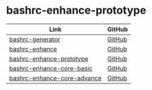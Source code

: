 

# bashrc-enhance-prototype

| Link | GitHub |
| ---- | ------ |
| [bashrc-generator](https://samwhelp.github.io/bashrc-generator/) | [GitHub](https://github.com/samwhelp/bashrc-generator) |
| [bashrc-enhance](https://samwhelp.github.io/bashrc-enhance/) | [GitHub](https://github.com/samwhelp/bashrc-enhance) |
| [bashrc-enhance-prototype](https://samwhelp.github.io/bashrc-enhance-prototype/) | [GitHub](https://github.com/samwhelp/bashrc-enhance-prototype) |
| [bashrc-enhance-core-basic](https://samwhelp.github.io/bashrc-enhance-core-basic/) | [GitHub](https://github.com/samwhelp/bashrc-enhance-core-basic) |
| [bashrc-enhance-core-advance](https://samwhelp.github.io/bashrc-enhance-core-advance/) | [GitHub](https://github.com/samwhelp/bashrc-enhance-core-advance) |
